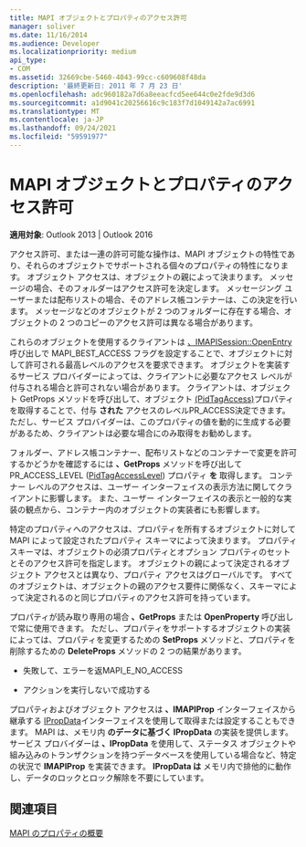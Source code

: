 ```yaml
---
title: MAPI オブジェクトとプロパティのアクセス許可
manager: soliver
ms.date: 11/16/2014
ms.audience: Developer
ms.localizationpriority: medium
api_type:
- COM
ms.assetid: 32669cbe-5460-4043-99cc-c609608f48da
description: '最終更新日: 2011 年 7 月 23 日'
ms.openlocfilehash: adc960182a7d6a8eeacfcd5ee644c0e2fde9d3d6
ms.sourcegitcommit: a1d9041c20256616c9c183f7d1049142a7ac6991
ms.translationtype: MT
ms.contentlocale: ja-JP
ms.lasthandoff: 09/24/2021
ms.locfileid: "59591977"
---
```

# <a name="permissions-for-mapi-objects-and-properties"></a>MAPI オブジェクトとプロパティのアクセス許可

  
  
**適用対象**: Outlook 2013 | Outlook 2016 
  
アクセス許可、または一連の許可可能な操作は、MAPI オブジェクトの特性であり、それらのオブジェクトでサポートされる個々のプロパティの特性になります。 オブジェクト アクセスは、オブジェクトの親によって決まります。 メッセージの場合、そのフォルダーはアクセス許可を決定します。 メッセージング ユーザーまたは配布リストの場合、そのアドレス帳コンテナーは、この決定を行います。 メッセージなどのオブジェクトが 2 つのフォルダーに存在する場合、オブジェクトの 2 つのコピーのアクセス許可は異なる場合があります。 
  
これらのオブジェクトを使用するクライアントは [、IMAPISession::OpenEntry](imapisession-openentry.md) 呼び出しで MAPI_BEST_ACCESS フラグを設定することで、オブジェクトに対して許可される最高レベルのアクセスを要求できます。 オブジェクトを実装するサービス プロバイダーによっては、クライアントに必要なアクセス レベルが付与される場合と許可されない場合があります。 クライアントは、オブジェクト GetProps メソッドを呼び出して、オブジェクト [(PidTagAccess)](pidtagaccess-canonical-property.md)プロパティを取得することで、付与 **された** アクセスのレベルPR_ACCESS決定できます。  ただし、サービス プロバイダーは、このプロパティの値を動的に生成する必要があるため、クライアントは必要な場合にのみ取得をお勧めします。 
  
フォルダー、アドレス帳コンテナー、配布リストなどのコンテナーで変更を許可するかどうかを確認するには **、GetProps** メソッドを呼び出して PR_ACCESS_LEVEL ([PidTagAccessLevel](pidtagaccesslevel-canonical-property.md)) プロパティ **を** 取得します。 コンテナー レベルのアクセスは、ユーザー インターフェイスの表示方法に関してクライアントに影響します。 また、ユーザー インターフェイスの表示と一般的な実装の観点から、コンテナー内のオブジェクトの実装者にも影響します。 
  
特定のプロパティへのアクセスは、プロパティを所有するオブジェクトに対して MAPI によって設定されたプロパティ スキーマによって決まります。 プロパティ スキーマは、オブジェクトの必須プロパティとオプション プロパティのセットとそのアクセス許可を指定します。 オブジェクトの親によって決定されるオブジェクト アクセスとは異なり、プロパティ アクセスはグローバルです。 すべてのオブジェクトは、オブジェクトの親のアクセス要件に関係なく、スキーマによって決定されるのと同じプロパティのアクセス許可を持っています。
  
プロパティが読み取り専用の場合 **、GetProps** または **OpenProperty** 呼び出しで常に使用できます。 ただし、プロパティをサポートするオブジェクトの実装によっては、プロパティを変更するための **SetProps** メソッドと、プロパティを削除するための **DeleteProps** メソッドの 2 つの結果があります。 
  
- 失敗して、エラーを返MAPI_E_NO_ACCESS
    
- アクションを実行しないで成功する
    
プロパティおよびオブジェクト アクセスは **、IMAPIProp** インターフェイスから継承する [IPropData](ipropdataimapiprop.md)インターフェイスを使用して取得または設定することもできます。 MAPI は、メモリ内 **のデータに基づく IPropData** の実装を提供します。 サービス プロバイダーは **、IPropData** を使用して、ステータス オブジェクトや組み込みのトランザクションを持つデータベースを使用している場合など、特定の状況で **IMAPIProp** を実装できます。 **IPropData は** メモリ内で排他的に動作し、データのロックとロック解除を不要にしています。 
  
## <a name="see-also"></a>関連項目



[MAPI のプロパティの概要](mapi-property-overview.md)


